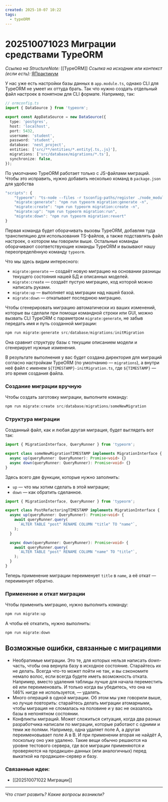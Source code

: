 ```yaml
---
created: 2025-10-07 10:22
tags:
  - typeORM
---
```

# 202510071023 Миграции средствами TypeORM

*Ссылка на StructureNote:* [[TypeORM]]
*Ссылка на исходник или контекст (если есть):* [ЯПрактикум](https://practicum.yandex.ru/learn/backend-nodejs/courses/a4214ab0-2146-4152-b90e-651bf4c7ca5e/sprints/564244/topics/104f2765-a9c9-4617-8a5e-f21b675cf9b3/lessons/1a33d1dc-5929-45e0-98a4-01974cd651dc/)

У нас уже есть настройки базы данных в `app.module.ts`, однако CLI для TypeORM не умеет их оттуда брать. Так что нужно создать отдельный файл настроек в понятном для CLI формате. Например, так:

```ts
// ormconfig.ts
import { DataSource } from 'typeorm';

export const AppDataSource = new DataSource({
  type: 'postgres',
  host: 'localhost',
  port: 5432,
  username: 'student',
  password: 'student',
  database: 'nest_project',
  entities: ['src/**/entities/*.entity{.ts,.js}'],
  migrations: ['src/database/migrations/*.ts'],
  synchronize: false,
});
```

По умолчанию TypeORM работает только с JS-файлами миграций. Чтобы это исправить, нужно добавить несколько команд в `package.json` для удобства

```ts
"scripts": {
    "typeorm": "ts-node --files -r tsconfig-paths/register ./node_modules/typeorm/cli.js --dataSource ormconfig.ts",
    "migrate:generate": "npm run typeorm migration:generate -n",
    "migrate:create": "npm run typeorm migration:create -n",
    "migrate:up": "npm run typeorm migration:run",
    "migrate:down": "npm run typeorm migration:revert"
}
```

Первая команда будет оборачивать вызовы TypeORM, добавляя туда транспиляцию для использования TS-файлов, а также подставлять файл настроек, о котором мы говорили выше. Остальные команды оборачивают соответствующие команды TypeORM и вызывают нашу переопределённую команду `typeorm`.

Что мы здесь видим интересного:

- `migrate:generate` — создаёт новую миграцию на основании разницы текущего состояния нашей БД и описанных моделей.
- `migrate:create` — создаёт пустую миграцию, код которой можно написать руками.
- `migrate:up` — выполняет код миграции над нашей базой.
- `migrate:down` — откатывает последнюю миграцию.

Чтобы сгенерировать миграцию автоматически из ваших изменений, которые вы сделали при помощи командной строки или GUI, можно вызвать CLI TypeORM c параметром `migrate:generate`, не забыв передать имя и путь созданной миграции:

```ts
npm run migrate:generate src/database/migrations/initMigration
```

Она сравнит структуру базы с текущим описанием модели и сгенерирует нужные изменения.

В результате выполнения у вас будет создана директория для миграций согласно настройкам TypeORM (по умолчанию — `migrations`), а внутри неё файл с именем `${TIMESTAMP}-initMigration.ts`, где `${TIMESTAMP}` — это время создания файла.

### Создание миграции вручную

Чтобы создать заготовку миграции, выполните команду:

```ts
npm run migrate:create src/database/migrations/someNewMigration
```

### Структура миграции

Созданный файл, как и любая другая миграция, будет выглядеть вот так:

```ts
import { MigrationInterface, QueryRunner } from 'typeorm';

export class someNewMigrationTIMESTAMP implements MigrationInterface {
  async up(queryRunner: QueryRunner): Promise<void> {}
  async down(queryRunner: QueryRunner): Promise<void> {}
}
```

Здесь всего две функции, которые нужно заполнить:

- `up` — что мы хотим сделать в этой миграции;
- `down` — как обратить сделанное.

```ts
import { MigrationInterface, QueryRunner } from 'typeorm';

export class PostRefactoringTIMESTAMP implements MigrationInterface {
  async up(queryRunner: QueryRunner): Promise<void> {
    await queryRunner.query(
      `ALTER TABLE "post" RENAME COLUMN "title" TO "name"`,
    );
  }

  async down(queryRunner: QueryRunner): Promise<void> {
    await queryRunner.query(
      `ALTER TABLE "post" RENAME COLUMN "name" TO "title"`,
    );
  }
}
```

Теперь применение миграции переименует `title` в `name`, а её откат — переименует обратно.

### Применение и откат миграции

Чтобы применить миграцию, нужно выполнить команду:

```ts
npm run migrate:up
```

А чтобы её откатить, нужно выполнить:

```ts
npm run migrate:down
```

## Возможные ошибки, связанные с миграциями

- Необратимые миграции. Это те, для которых нельзя написать down-часть, чтобы она вернула базу в исходное состояние. Старайтесь их не делать. Всегда что-то может пойти не так, и вы сэкономите немало волос, если всегда будете иметь возможность отката. Например, вместо удаления таблицы лучше для начала переместить её или переименовать. И только когда вы убедитесь, что она на 146% нигде не используется, — удалять.
- Много операций в одной миграции. Об этом мы уже говорили выше, но лучше повторить: старайтесь делать миграции атомарными, чтобы миграция не сломалась на половине и у вас не оказалось базы в непонятном состоянии.
- Конфликты миграций. Может сложиться ситуация, когда два разных разработчика написали по миграции, которые работают с одними и теми же полями. Например, одна удаляет поле A, а другая переименовывает поле A в B. И при применении вторая не найдёт A, поскольку оно уже удалено. Такие вещи обычно решаются на уровне тестового сервера, где все миграции применяются и проверяются на продакшен-данных (или аналогичных) перед выкаткой на продакшен-сервер и базу.

### Связанные идеи:

* [[202510071022 Миграции]]
---

*Что стоит развить? Какие вопросы возникли?*
